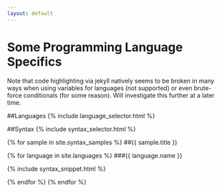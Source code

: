 ```yaml
---
layout: default
---
```


Some Programming Language Specifics
===================================

Note that code highlighting via jekyll natively seems to be broken in many ways when using variables for languages (not supported) or even brute-force conditionals (for some reason).  Will investigate this further at a later time.

##Languages
{% include language_selector.html %}

##Syntax
{% include syntax_selector.html %}

{% for sample in site.syntax_samples %}
##{{ sample.title }}

{% for language in site.languages %}
###<span>{{ language.name }}</span>

{% include syntax_snippet.html %}

{% endfor %}
{% endfor %}
